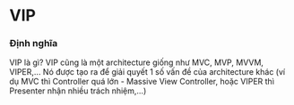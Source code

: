 # VIP

### Định nghĩa

VIP là gì? VIP cũng là một architecture giống như MVC, MVP, MVVM, VIPER,... Nó được tạo ra để giải quyết 1 số vấn đề của architecture khác (ví dụ MVC thì Controller quá lớn - Massive View Controller, hoặc VIPER thì Presenter nhận nhiều trách nhiệm,...)&#x20;
